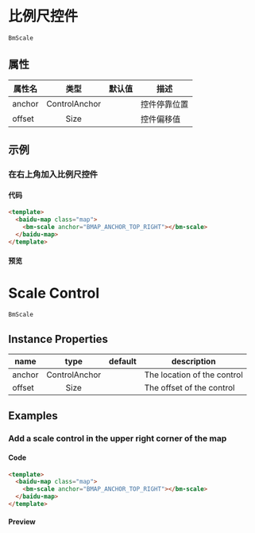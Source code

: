 # 比例尺控件

`BmScale`

## 属性

|属性名|类型|默认值|描述|
|------|:---:|:---:|----|
|anchor|ControlAnchor||控件停靠位置|
|offset|Size||控件偏移值|

## 示例

### 在右上角加入比例尺控件

#### 代码

```html
<template>
  <baidu-map class="map">
    <bm-scale anchor="BMAP_ANCHOR_TOP_RIGHT"></bm-scale>
  </baidu-map>
</template>
```

#### 预览

<doc-preview>
  <baidu-map class="map">
    <bm-scale anchor="BMAP_ANCHOR_TOP_RIGHT"></bm-scale>
  </baidu-map>
</doc-preview>

# Scale Control

`BmScale`

## Instance Properties

|name|type|default|description|
|------|:---:|:---:|----|
|anchor|ControlAnchor||The location of the control|
|offset|Size||The offset of the control|

## Examples

### Add a scale control in the upper right corner of the map

#### Code

```html
<template>
  <baidu-map class="map">
    <bm-scale anchor="BMAP_ANCHOR_TOP_RIGHT"></bm-scale>
  </baidu-map>
</template>
```

#### Preview

<doc-preview>
  <baidu-map class="map">
    <bm-scale anchor="BMAP_ANCHOR_TOP_RIGHT"></bm-scale>
  </baidu-map>
</doc-preview>